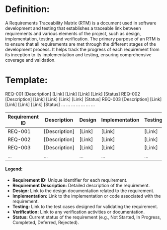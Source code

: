 # Definition:
A Requirements Traceability Matrix (RTM) is a document used in software development and testing that establishes a traceable link between requirements and various elements of the project, such as design, implementation, testing, and verification.
The primary purpose of an RTM is to ensure that all requirements are met through the different stages of the development process. 
It helps track the progress of each requirement from its inception to its implementation and testing, ensuring comprehensive coverage and validation.

# Template:
	 					
REQ-001	[Description]	[Link]	[Link]	[Link]	[Link]	[Status]
REQ-002	[Description]	[Link]	[Link]	[Link]	[Link]	[Status]
REQ-003	[Description]	[Link]	[Link]	[Link]	[Link]	[Status]
...	...	...	...	...	...	...

| Requirement ID | Description   | Design | Implementation | Testing | Verification | Status   |
|----------------|---------------|--------|----------------|---------|--------------|----------|
| REQ-001        | [Description] | [Link] | [Link]         | [Link]  | [Link]       | [Status] |
| REQ-002        | [Description] | [Link] | [Link]         | [Link]  | [Link]       | [Status] |
| REQ-003        | [Description] | [Link] | [Link]         | [Link]  | [Link]       | [Status] |
| ...            | ...           | ...    | ...            | ...     | ...          | ...      |

#### **Legend:**
* **Requirement ID:** Unique identifier for each requirement.
* **Requirement Description:** Detailed description of the requirement.
* **Design:** Link to the design documentation related to the requirement.
* **Implementation:** Link to the implementation or code associated with the requirement.
* **Testing:** Link to the test cases designed for validating the requirement.
* **Verification:** Link to any verification activities or documentation.
* **Status:** Current status of the requirement (e.g., Not Started, In Progress, Completed, Deferred, Rejected).